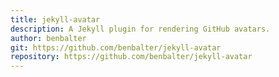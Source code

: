 ```yaml
---
title: jekyll-avatar
description: A Jekyll plugin for rendering GitHub avatars.
author: benbalter
git: https://github.com/benbalter/jekyll-avatar
repository: https://github.com/benbalter/jekyll-avatar
---
```

